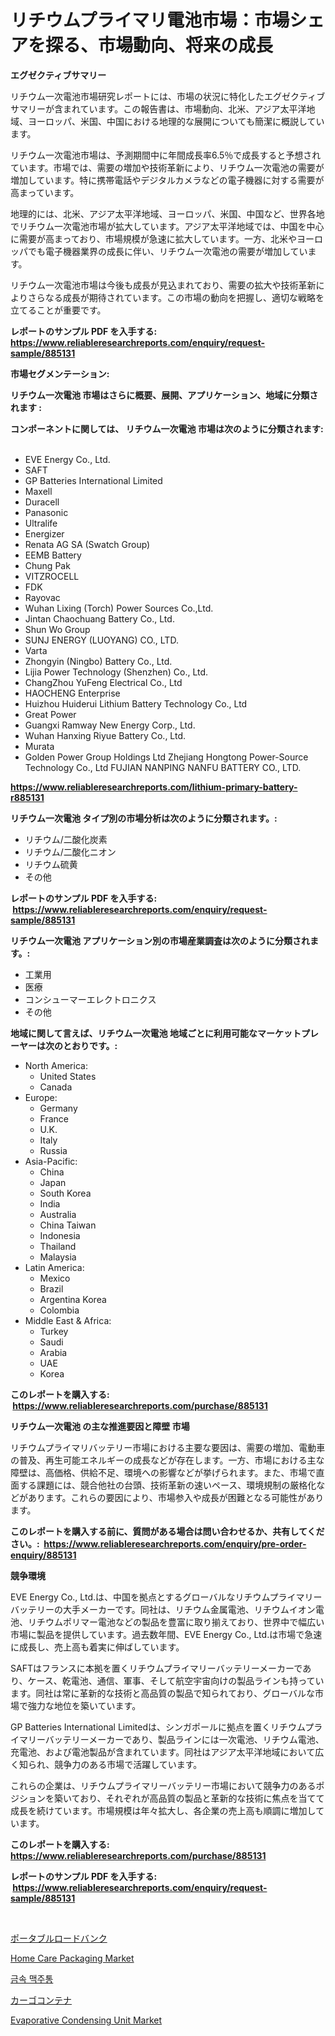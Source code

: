<p><h1>リチウムプライマリ電池市場：市場シェアを探る、市場動向、将来の成長</h1></p><p><strong>エグゼクティブサマリー</strong></p>
<p><p>リチウム一次電池市場研究レポートには、市場の状況に特化したエグゼクティブサマリーが含まれています。この報告書は、市場動向、北米、アジア太平洋地域、ヨーロッパ、米国、中国における地理的な展開についても簡潔に概説しています。</p><p>リチウム一次電池市場は、予測期間中に年間成長率6.5％で成長すると予想されています。市場では、需要の増加や技術革新により、リチウム一次電池の需要が増加しています。特に携帯電話やデジタルカメラなどの電子機器に対する需要が高まっています。</p><p>地理的には、北米、アジア太平洋地域、ヨーロッパ、米国、中国など、世界各地でリチウム一次電池市場が拡大しています。アジア太平洋地域では、中国を中心に需要が高まっており、市場規模が急速に拡大しています。一方、北米やヨーロッパでも電子機器業界の成長に伴い、リチウム一次電池の需要が増加しています。</p><p>リチウム一次電池市場は今後も成長が見込まれており、需要の拡大や技術革新によりさらなる成長が期待されています。この市場の動向を把握し、適切な戦略を立てることが重要です。</p></p>
<p><strong>レポートのサンプル PDF を入手する: <a href="https://www.reliableresearchreports.com/enquiry/request-sample/885131">https://www.reliableresearchreports.com/enquiry/request-sample/885131</a></strong></p>
<p><strong>市場セグメンテーション:</strong></p>
<p><strong> リチウム一次電池 市場はさらに概要、展開、アプリケーション、地域に分類されます :</strong></p>
<p><strong>コンポーネントに関しては、 リチウム一次電池 市場は次のように分類されます: &nbsp;</strong></p>
<p><ul><li>EVE Energy Co., Ltd.</li><li>SAFT</li><li>GP Batteries International Limited</li><li>Maxell</li><li>Duracell</li><li>Panasonic</li><li>Ultralife</li><li>Energizer</li><li>Renata AG SA (Swatch Group)</li><li>EEMB Battery</li><li>Chung Pak</li><li>VITZROCELL</li><li>FDK</li><li>Rayovac</li><li>Wuhan Lixing (Torch) Power Sources Co.,Ltd.</li><li>Jintan Chaochuang Battery Co., Ltd.</li><li>Shun Wo Group</li><li>SUNJ ENERGY (LUOYANG) CO., LTD.</li><li>Varta</li><li>Zhongyin (Ningbo) Battery Co., Ltd.</li><li>Lijia Power Technology (Shenzhen) Co., Ltd.</li><li>ChangZhou YuFeng Electrical Co., Ltd</li><li>HAOCHENG Enterprise</li><li>Huizhou Huiderui Lithium Battery Technology Co., Ltd</li><li>Great Power</li><li>Guangxi Ramway New Energy Corp., Ltd.</li><li>Wuhan Hanxing Riyue Battery Co., Ltd.</li><li>Murata</li><li>Golden Power Group Holdings Ltd
    Zhejiang Hongtong Power-Source Technology Co., Ltd
    FUJIAN NANPING NANFU BATTERY CO., LTD.</li></ul></p>
<p><strong><a href="https://www.reliableresearchreports.com/lithium-primary-battery-r885131">https://www.reliableresearchreports.com/lithium-primary-battery-r885131</a></strong></p>
<p><strong> リチウム一次電池 タイプ別の市場分析は次のように分類されます。:</strong></p>
<p><ul><li>リチウム/二酸化炭素</li><li>リチウム/二酸化ニオン</li><li>リチウム硫黄</li><li>その他</li></ul></p>
<p><strong>レポートのサンプル PDF を入手する: &nbsp;<a href="https://www.reliableresearchreports.com/enquiry/request-sample/885131">https://www.reliableresearchreports.com/enquiry/request-sample/885131</a></strong></p>
<p><strong> リチウム一次電池 アプリケーション別の市場産業調査は次のように分類されます。:</strong></p>
<p><ul><li>工業用</li><li>医療</li><li>コンシューマーエレクトロニクス</li><li>その他</li></ul></p>
<p><strong>地域に関して言えば、リチウム一次電池 地域ごとに利用可能なマーケットプレーヤーは次のとおりです。:</strong></p>
<p><ul>
    <li>
        North America:
        <ul>
            <li>United States</li>
            <li>Canada</li>
        </ul>
    </li>
    <li>
        Europe:
        <ul>
            <li>Germany</li>
            <li>France</li>
            <li>U.K.</li>
            <li>Italy</li>
            <li>Russia</li>
        </ul>
    </li>
    <li>
        Asia-Pacific:
        <ul>
            <li>China</li>
            <li>Japan</li>
            <li>South Korea</li>
            <li>India</li>
            <li>Australia</li>
            <li>China Taiwan</li>
            <li>Indonesia</li>
            <li>Thailand</li>
            <li>Malaysia</li>
        </ul>
    </li>
    <li>
        Latin America:
        <ul>
            <li>Mexico</li>
            <li>Brazil</li>
            <li>Argentina Korea</li>
            <li>Colombia</li>
        </ul>
    </li>
    <li>
        Middle East & Africa:
        <ul>
            <li>Turkey</li>
            <li>Saudi</li>
            <li>Arabia</li>
            <li>UAE</li>
            <li>Korea</li>
        </ul>
    </li>
    </ul></p>
<p><strong>このレポートを購入する: &nbsp;<a href="https://www.reliableresearchreports.com/purchase/885131">https://www.reliableresearchreports.com/purchase/885131</a></strong></p>
<p><strong>リチウム一次電池 の主な推進要因と障壁 市場</strong></p>
<p><p>リチウムプライマリバッテリー市場における主要な要因は、需要の増加、電動車の普及、再生可能エネルギーの成長などが存在します。一方、市場における主な障壁は、高価格、供給不足、環境への影響などが挙げられます。また、市場で直面する課題には、競合他社の台頭、技術革新の速いペース、環境規制の厳格化などがあります。これらの要因により、市場参入や成長が困難となる可能性があります。</p></p>
<p><strong>このレポートを購入する前に、質問がある場合は問い合わせるか、共有してください。:&nbsp; <a href="https://www.reliableresearchreports.com/enquiry/pre-order-enquiry/885131">https://www.reliableresearchreports.com/enquiry/pre-order-enquiry/885131</a></strong></p>
<p><strong>競争環境</strong></p>
<p><p>EVE Energy Co., Ltd.は、中国を拠点とするグローバルなリチウムプライマリーバッテリーの大手メーカーです。同社は、リチウム金属電池、リチウムイオン電池、リチウムポリマー電池などの製品を豊富に取り揃えており、世界中で幅広い市場に製品を提供しています。過去数年間、EVE Energy Co., Ltd.は市場で急速に成長し、売上高も着実に伸ばしています。</p><p>SAFTはフランスに本拠を置くリチウムプライマリーバッテリーメーカーであり、ケース、乾電池、通信、軍事、そして航空宇宙向けの製品ラインも持っています。同社は常に革新的な技術と高品質の製品で知られており、グローバルな市場で強力な地位を築いています。</p><p>GP Batteries International Limitedは、シンガポールに拠点を置くリチウムプライマリーバッテリーメーカーであり、製品ラインには一次電池、リチウム電池、充電池、および電池製品が含まれています。同社はアジア太平洋地域において広く知られ、競争力のある市場で活躍しています。</p><p>これらの企業は、リチウムプライマリーバッテリー市場において競争力のあるポジションを築いており、それぞれが高品質の製品と革新的な技術に焦点を当てて成長を続けています。市場規模は年々拡大し、各企業の売上高も順調に増加しています。</p></p>
<p><strong>このレポートを購入する: &nbsp; <a href="https://www.reliableresearchreports.com/purchase/885131">https://www.reliableresearchreports.com/purchase/885131</a></strong></p>
<p><strong>レポートのサンプル PDF を入手する: &nbsp;<a href="https://www.reliableresearchreports.com/enquiry/request-sample/885131">https://www.reliableresearchreports.com/enquiry/request-sample/885131</a></strong><strong></strong></p>
<p>&nbsp;</p>
<p><p><a href="https://github.com/EmoryYundt1935/Market-Research-Report-List-1/blob/main/421629726737.md">ポータブルロードバンク</a></p><p><a href="https://www.linkedin.com/pulse/global-home-care-packaging-market-size-trends-insights-projections-msyec?trackingId=9ZAYpLLsOxSMqwq4oi4mDg%3D%3D">Home Care Packaging Market</a></p><p><a href="https://github.com/TimmyMann6767/Market-Research-Report-List-1/blob/main/845421924742.md">금속 맥주통</a></p><p><a href="https://medium.com/@murraycod1929/%E8%B2%A8%E7%89%A9%E3%82%B3%E3%83%B3%E3%83%86%E3%83%8A%E5%B8%82%E5%A0%B4-%E7%A8%AE%E9%A1%9E-%E7%94%A8%E9%80%94-%E5%9C%B0%E7%90%86%E3%81%AB%E3%82%88%E3%82%8B%E5%8C%85%E6%8B%AC%E7%9A%84%E8%A9%95%E4%BE%A1-9d797f1a7ee8">カーゴコンテナ</a></p><p><a href="https://github.com/Airanohannonzb68e5pb53oc1/Market-Research-Report-List-2/blob/main/evaporative-condensing-unit-market.md">Evaporative Condensing Unit Market</a></p></p>